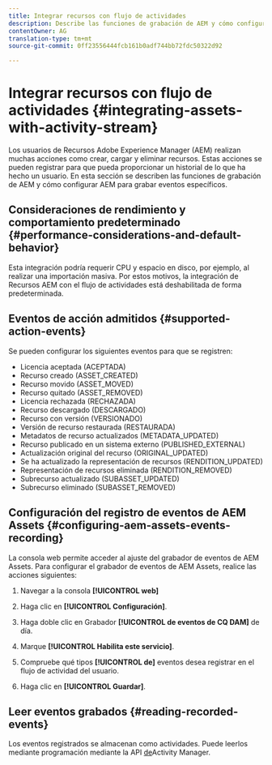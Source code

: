 ```yaml
---
title: Integrar recursos con flujo de actividades
description: Describe las funciones de grabación de AEM y cómo configurar AEM para que registre eventos específicos.
contentOwner: AG
translation-type: tm+mt
source-git-commit: 0ff23556444fcb161b0adf744bb72fdc50322d92

---
```



# Integrar recursos con flujo de actividades {#integrating-assets-with-activity-stream}

Los usuarios de Recursos Adobe Experience Manager (AEM) realizan muchas acciones como crear, cargar y eliminar recursos. Estas acciones se pueden registrar para que pueda proporcionar un historial de lo que ha hecho un usuario. En esta sección se describen las funciones de grabación de AEM y cómo configurar AEM para grabar eventos específicos.

## Consideraciones de rendimiento y comportamiento predeterminado {#performance-considerations-and-default-behavior}

Esta integración podría requerir CPU y espacio en disco, por ejemplo, al realizar una importación masiva. Por estos motivos, la integración de Recursos AEM con el flujo de actividades está deshabilitada de forma predeterminada.

## Eventos de acción admitidos {#supported-action-events}

Se pueden configurar los siguientes eventos para que se registren:

* Licencia aceptada (ACEPTADA)
* Recurso creado (ASSET_CREATED)
* Recurso movido (ASSET_MOVED)
* Recurso quitado (ASSET_REMOVED)
* Licencia rechazada (RECHAZADA)
* Recurso descargado (DESCARGADO)
* Recurso con versión (VERSIONADO)
* Versión de recurso restaurada (RESTAURADA)
* Metadatos de recurso actualizados (METADATA_UPDATED)
* Recurso publicado en un sistema externo (PUBLISHED_EXTERNAL)
* Actualización original del recurso (ORIGINAL_UPDATED)
* Se ha actualizado la representación de recursos (RENDITION_UPDATED)
* Representación de recursos eliminada (RENDITION_REMOVED)
* Subrecurso actualizado (SUBASSET_UPDATED)
* Subrecurso eliminado (SUBASSET_REMOVED)

## Configuración del registro de eventos de AEM Assets {#configuring-aem-assets-events-recording}

La consola [](/help/sites-deploying/configuring-osgi.md) web permite acceder al ajuste del grabador de eventos de AEM Assets. Para configurar el grabador de eventos de AEM Assets, realice las acciones siguientes:

1. Navegar a la consola **[!UICONTROL web]**

1. Haga clic en **[!UICONTROL Configuración]**.

1. Haga doble clic en Grabador **[!UICONTROL de eventos de CQ DAM]** de día.

1. Marque **[!UICONTROL Habilita este servicio]**.

1. Compruebe qué tipos **[!UICONTROL de]** eventos desea registrar en el flujo de actividad del usuario.

1. Haga clic en **[!UICONTROL Guardar]**.

## Leer eventos grabados {#reading-recorded-events}

Los eventos registrados se almacenan como actividades. Puede leerlos mediante programación mediante la API [de](https://helpx.adobe.com/experience-manager/6-5/sites/developing/using/reference-materials/javadoc/com/adobe/granite/activitystreams/ActivityManager.html)Activity Manager.
